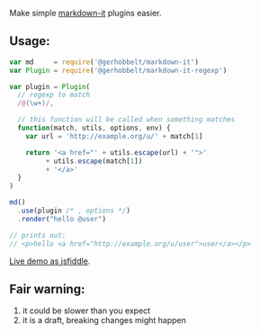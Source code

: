 
Make simple [markdown-it](https://github.com/markdown-it/markdown-it) plugins easier.

## Usage:

```js
var md     = require('@gerhobbelt/markdown-it')
var Plugin = require('@gerhobbelt/markdown-it-regexp')

var plugin = Plugin(
  // regexp to match
  /@(\w+)/,

  // this function will be called when something matches
  function(match, utils, options, env) {
    var url = 'http://example.org/u/' + match[1]

    return '<a href="' + utils.escape(url) + '">'
         + utils.escape(match[1])
         + '</a>'
  }
)

md()
  .use(plugin /* , options */)
  .render("hello @user")

// prints out:
// <p>hello <a href="http://example.org/u/user">user</a></p>
```

[Live demo as jsfiddle](https://jsfiddle.net/arve0/nz0Lb6ox/).

## Fair warning:

1. it could be slower than you expect
2. it is a draft, breaking changes might happen

